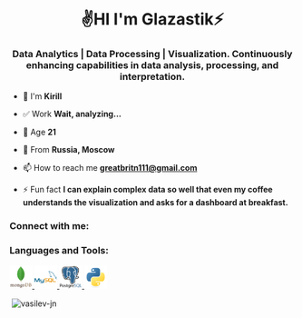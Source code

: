 <h1 align="center">✌HI I'm Glazastik⚡</h1>
<h3 align="center">Data Analytics | Data Processing | Visualization. Continuously enhancing capabilities in data analysis, processing, and interpretation.</h3>

- 👀 I'm **Kirill**

- ✅ Work **Wait, analyzing...**

- 👾 Age **21**

- 🏡 From **Russia, Moscow**

- 📫 How to reach me **greatbritn111@gmail.com**

- ⚡ Fun fact **I can explain complex data so well that even my coffee understands the visualization and asks for a dashboard at breakfast.**

<h3 align="left">Connect with me:</h3>
<p align="left">
</p>

<h3 align="left">Languages and Tools:</h3>
<p align="left"> <a href="https://www.mongodb.com/" target="_blank" rel="noreferrer"> <img src="https://raw.githubusercontent.com/devicons/devicon/master/icons/mongodb/mongodb-original-wordmark.svg" alt="mongodb" width="40" height="40"/> </a> <a href="https://www.mysql.com/" target="_blank" rel="noreferrer"> <img src="https://raw.githubusercontent.com/devicons/devicon/master/icons/mysql/mysql-original-wordmark.svg" alt="mysql" width="40" height="40"/> </a> <a href="https://www.postgresql.org" target="_blank" rel="noreferrer"> <img src="https://raw.githubusercontent.com/devicons/devicon/master/icons/postgresql/postgresql-original-wordmark.svg" alt="postgresql" width="40" height="40"/> </a> <a href="https://www.python.org" target="_blank" rel="noreferrer"> <img src="https://raw.githubusercontent.com/devicons/devicon/master/icons/python/python-original.svg" alt="python" width="40" height="40"/> </a> </p>

<p>&nbsp;<img align="center" src="https://github-readme-stats.vercel.app/api?username=vasilev-jn&show_icons=true&locale=en" alt="vasilev-jn" /></p>
